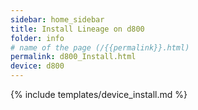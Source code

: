 ```yaml
---
sidebar: home_sidebar
title: Install Lineage on d800
folder: info
# name of the page (/{{permalink}}.html)
permalink: d800_Install.html
device: d800
---
```

{% include templates/device_install.md %}
